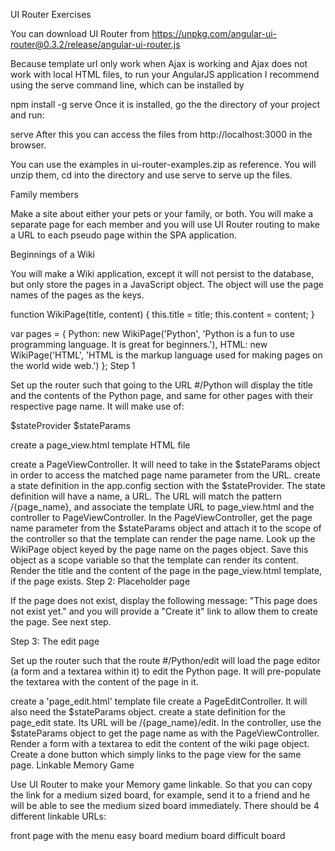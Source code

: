 UI Router Exercises

You can download UI Router from https://unpkg.com/angular-ui-router@0.3.2/release/angular-ui-router.js

Because template url only work when Ajax is working and Ajax does not work with local HTML files, to run your AngularJS application I recommend using the serve command line, which can be installed by

npm install -g serve
Once it is installed, go the the directory of your project and run:

serve
After this you can access the files from http://localhost:3000 in the browser.

You can use the examples in ui-router-examples.zip as reference. You will unzip them, cd into the directory and use serve to serve up the files.

Family members

Make a site about either your pets or your family, or both. You will make a separate page for each member and you will use UI Router routing to make a URL to each pseudo page within the SPA application.

Beginnings of a Wiki

You will make a Wiki application, except it will not persist to the database, but only store the pages in a JavaScript object. The object will use the page names of the pages as the keys.

function WikiPage(title, content) {
  this.title = title;
  this.content = content;
}

var pages = {
  Python: new WikiPage('Python', 'Python is a fun to use programming language. It is great for beginners.'),
  HTML: new WikiPage('HTML', 'HTML is the markup language used for making pages on the world wide web.')
};
Step 1

Set up the router such that going to the URL #/Python will display the title and the contents of the Python page, and same for other pages with their respective page name. It will make use of:

$stateProvider
$stateParams

create a page_view.html template HTML file

create a PageViewController. It will need to take in the $stateParams object in order to access the matched page name parameter from the URL.
create a state definition in the app.config section with the $stateProvider. The state definition will have a name, a URL. The URL will match the pattern /{page_name}, and associate the template URL to page_view.html and the controller to PageViewController.
In the PageViewController, get the page name parameter from the $stateParams object and attach it to the scope of the controller so that the template can render the page name.
Look up the WikiPage object keyed by the page name on the pages object. Save this object as a scope variable so that the template can render its content.
Render the title and the content of the page in the page_view.html template, if the page exists.
Step 2: Placeholder page

If the page does not exist, display the following message: "This page does not exist yet." and you will provide a "Create it" link to allow them to create the page. See next step.

Step 3: The edit page

Set up the router such that the route #/Python/edit will load the page editor (a form and a textarea within it) to edit the Python page. It will pre-populate the textarea with the content of the page in it.

create a 'page_edit.html' template file
create a PageEditController. It will also need the $stateParams object.
create a state definition for the page_edit state. Its URL will be /{page_name}/edit.
In the controller, use the $stateParams object to get the page name as with the PageViewController. Render a form with a textarea to edit the content of the wiki page object.
Create a done button which simply links to the page view for the same page.
Linkable Memory Game

Use UI Router to make your Memory game linkable. So that you can copy the link for a medium sized board, for example, send it to a friend and he will be able to see the medium sized board immediately. There should be 4 different linkable URLs:

front page with the menu
easy board
medium board
difficult board
